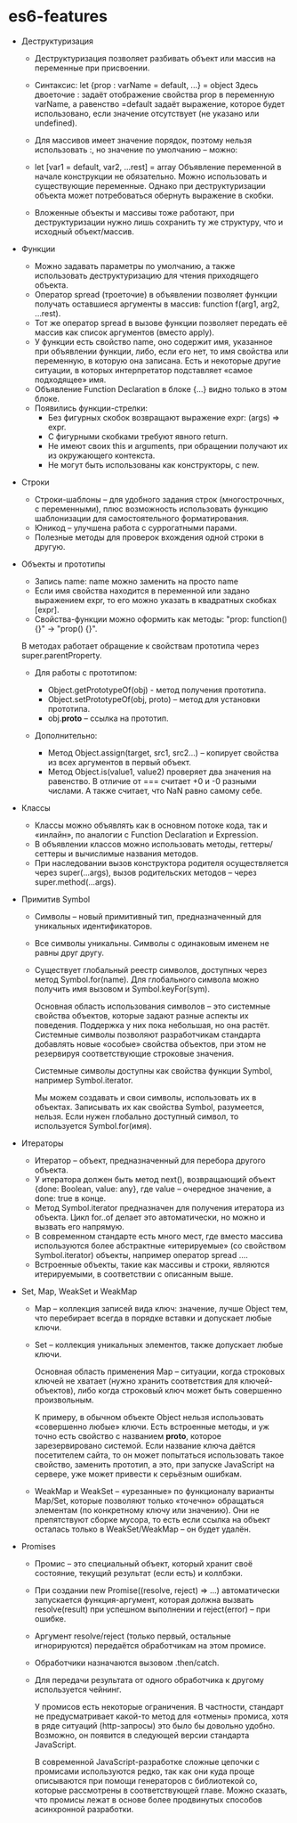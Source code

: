 # es6-features

- Деструктуризация
    - Деструктуризация позволяет разбивать объект или массив на переменные при присвоении.

    - Синтаксис: let {prop : varName = default, ...} = object
      Здесь двоеточие : задаёт отображение свойства prop в переменную varName, а равенство =default задаёт выражение,
      которое будет использовано, если значение отсутствует (не указано или undefined).

    - Для массивов имеет значение порядок, поэтому нельзя использовать :, но значение по умолчанию – можно:

    - let [var1 = default, var2, ...rest] = array
      Объявление переменной в начале конструкции не обязательно. Можно использовать и существующие переменные.
      Однако при деструктуризации объекта может потребоваться обернуть выражение в скобки.

    - Вложенные объекты и массивы тоже работают, при деструктуризации нужно лишь сохранить ту же структуру,
      что и исходный объект/массив.

- Функции
    - Можно задавать параметры по умолчанию, а также использовать деструктуризацию для чтения приходящего объекта.
    - Оператор spread (троеточие) в объявлении позволяет функции получать оставшиеся аргументы в массив: function f(arg1, arg2, ...rest).
    - Тот же оператор spread в вызове функции позволяет передать её массив как список аргументов (вместо apply).
    - У функции есть свойство name, оно содержит имя, указанное при объявлении функции, либо, если его нет,
      то имя свойства или переменную, в которую она записана. Есть и некоторые другие ситуации, в которых интерпретатор
      подставляет «самое подходящее» имя.
    - Объявление Function Declaration в блоке {...} видно только в этом блоке.
    - Появились функции-стрелки:
        - Без фигурных скобок возвращают выражение expr: (args) => expr.
        - С фигурными скобками требуют явного return.
        - Не имеют своих this и arguments, при обращении получают их из окружающего контекста.
        - Не могут быть использованы как конструкторы, с new.
- Строки
    - Строки-шаблоны – для удобного задания строк (многострочных, с переменными), плюс возможность использовать
      функцию шаблонизации для самостоятельного форматирования.
    - Юникод – улучшена работа с суррогатными парами.
    - Полезные методы для проверок вхождения одной строки в другую.
- Объекты и прототипы
    - Запись name: name можно заменить на просто name
    - Если имя свойства находится в переменной или задано выражением expr, то его можно указать в квадратных скобках [expr].
    - Свойства-функции можно оформить как методы: "prop: function() {}" → "prop() {}".

    В методах работает обращение к свойствам прототипа через super.parentProperty.

    - Для работы с прототипом:
        - Object.getPrototypeOf(obj) - метод получения прототипа.
        - Object.setPrototypeOf(obj, proto) – метод для установки прототипа.
        - obj.__proto__ – ссылка на прототип.

    - Дополнительно:
        - Метод Object.assign(target, src1, src2...) – копирует свойства из всех аргументов в первый объект.
        - Метод Object.is(value1, value2) проверяет два значения на равенство. В отличие от === считает +0 и -0
          разными числами. А также считает, что NaN равно самому себе.
- Классы
    - Классы можно объявлять как в основном потоке кода, так и «инлайн», по аналогии с Function Declaration и Expression.
    - В объявлении классов можно использовать методы, геттеры/сеттеры и вычислимые названия методов.
    - При наследовании вызов конструктора родителя осуществляется через super(...args),
      вызов родительских методов – через super.method(...args).
- Примитив Symbol
    - Символы – новый примитивный тип, предназначенный для уникальных идентификаторов.
    - Все символы уникальны. Символы с одинаковым именем не равны друг другу.
    - Существует глобальный реестр символов, доступных через метод Symbol.for(name).
      Для глобального символа можно получить имя вызовом и Symbol.keyFor(sym).

      Основная область использования символов – это системные свойства объектов, которые задают разные аспекты их
      поведения. Поддержка у них пока небольшая, но она растёт. Системные символы позволяют разработчикам
      стандарта добавлять новые «особые» свойства объектов, при этом не резервируя соответствующие строковые значения.

      Системные символы доступны как свойства функции Symbol, например Symbol.iterator.

      Мы можем создавать и свои символы, использовать их в объектах. Записывать их как свойства Symbol, разумеется,
      нельзя. Если нужен глобально доступный символ, то используется Symbol.for(имя).
- Итераторы
    - Итератор – объект, предназначенный для перебора другого объекта.
    - У итератора должен быть метод next(), возвращающий объект {done: Boolean, value: any}, где value – очередное
      значение, а done: true в конце.
    - Метод Symbol.iterator предназначен для получения итератора из объекта. Цикл for..of делает это автоматически,
      но можно и вызвать его напрямую.
    - В современном стандарте есть много мест, где вместо массива используются более абстрактные «итерируемые»
      (со свойством Symbol.iterator) объекты, например оператор spread ....
    - Встроенные объекты, такие как массивы и строки, являются итерируемыми, в соответствии с описанным выше.
- Set, Map, WeakSet и WeakMap
    - Map – коллекция записей вида ключ: значение, лучше Object тем, что перебирает всегда в порядке вставки и допускает любые ключи.
    - Set – коллекция уникальных элементов, также допускает любые ключи.

      Основная область применения Map – ситуации, когда строковых ключей не хватает
      (нужно хранить соответствия для ключей-объектов), либо когда строковый ключ может быть совершенно произвольным.

      К примеру, в обычном объекте Object нельзя использовать «совершенно любые» ключи. Есть встроенные методы, и уж
      точно есть свойство с названием __proto__, которое зарезервировано системой. Если название ключа даётся
      посетителем сайта, то он может попытаться использовать такое свойство, заменить прототип, а это, при запуске
      JavaScript на сервере, уже может привести к серьёзным ошибкам.

    - WeakMap и WeakSet – «урезанные» по функционалу варианты Map/Set, которые позволяют только «точечно» обращаться
      элементам (по конкретному ключу или значению). Они не препятствуют сборке мусора, то есть если ссылка на объект
      осталась только в WeakSet/WeakMap – он будет удалён.
- Promises
    - Промис – это специальный объект, который хранит своё состояние, текущий результат (если есть) и коллбэки.
    - При создании new Promise((resolve, reject) => ...) автоматически запускается функция-аргумент,
      которая должна вызвать resolve(result) при успешном выполнении и reject(error) – при ошибке.
    - Аргумент resolve/reject (только первый, остальные игнорируются) передаётся обработчикам на этом промисе.
    - Обработчики назначаются вызовом .then/catch.
    - Для передачи результата от одного обработчика к другому используется чейнинг.

      У промисов есть некоторые ограничения. В частности, стандарт не предусматривает какой-то метод для «отмены» промиса,
      хотя в ряде ситуаций (http-запросы) это было бы довольно удобно. Возможно, он появится в следующей версии стандарта JavaScript.

      В современной JavaScript-разработке сложные цепочки с промисами используются редко, так как они куда проще
      описываются при помощи генераторов с библиотекой co, которые рассмотрены в соответствующей главе. Можно сказать,
      что промисы лежат в основе более продвинутых способов асинхронной разработки.